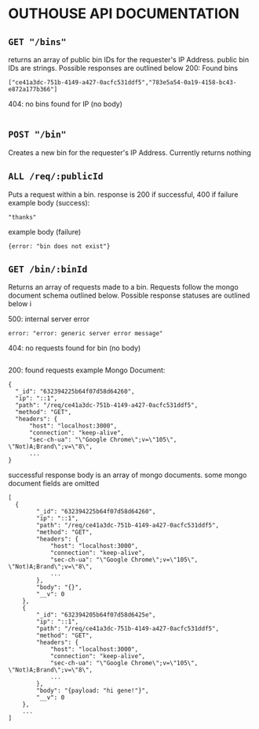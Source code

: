 # **OUTHOUSE API DOCUMENTATION**


## `GET "/bins"`
returns an array of public bin IDs for the requester's IP Address. public bin IDs are strings. Possible responses are outlined below
200: Found bins
```
["ce41a3dc-751b-4149-a427-0acfc531ddf5","783e5a54-0a19-4158-bc43-e872a177b366"]
```
404: no bins found for IP (no body)
```
```

## `POST "/bin"`
Creates a new bin for the requester's IP Address. Currently returns nothing

## `ALL /req/:publicId`
Puts a request within a bin. response is 200 if successful, 400 if failure 
example body (success):
```
"thanks"
```
example body (failure)
```
{error: "bin does not exist"}
```

## `GET /bin/:binId`
Returns an array of requests made to a bin. Requests follow the mongo document schema outlined below. Possible response statuses are outlined below i

500: internal server error
```
error: "error: generic server error message"
```

404: no requests found for bin (no body)
```
```

200: found requests
example Mongo Document:
```
{
  "_id": "632394225b64f07d58d64260",
  "ip": "::1",
  "path": "/req/ce41a3dc-751b-4149-a427-0acfc531ddf5",
  "method": "GET",
  "headers": {
      "host": "localhost:3000",
      "connection": "keep-alive",
      "sec-ch-ua": "\"Google Chrome\";v=\"105\", \"Not)A;Brand\";v=\"8\", 
      ...
}
```

successful response body is an array of mongo documents. some mongo document fields are omitted
```
[
  {
        "_id": "632394225b64f07d58d64260",
        "ip": "::1",
        "path": "/req/ce41a3dc-751b-4149-a427-0acfc531ddf5",
        "method": "GET",
        "headers": {
            "host": "localhost:3000",
            "connection": "keep-alive",
            "sec-ch-ua": "\"Google Chrome\";v=\"105\", \"Not)A;Brand\";v=\"8\", 
            ...
        },
        "body": "{}",
        "__v": 0
    },
    {
        "_id": "632394205b64f07d58d6425e",
        "ip": "::1",
        "path": "/req/ce41a3dc-751b-4149-a427-0acfc531ddf5",
        "method": "GET",
        "headers": {
            "host": "localhost:3000",
            "connection": "keep-alive",
            "sec-ch-ua": "\"Google Chrome\";v=\"105\", \"Not)A;Brand\";v=\"8\", 
            ...
        },
        "body": "{payload: "hi gene!"}",
        "__v": 0
    },
    ...
]
```
